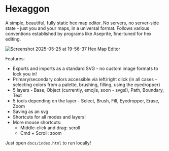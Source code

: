 # Hexaggon

A simple, beautiful, fully static hex map editor. No servers, no server-side state - just you and your maps, in a universal format. Follows various conventions established by programs like Aseprite, fine-tuned for hex editing.

![Screenshot 2025-05-25 at 19-56-37 Hex Map Editor](https://github.com/user-attachments/assets/d2023488-64a3-4dd0-8a3a-d2d3e81b1a27)

Features:
* Exports and imports as a standard SVG - no custom image formats to lock you in!
* Primary/secondary colors accessible via left/right click (in all cases - selecting colors from a palette, brushing, filling, using the eyedropper)
* 5 layers - Base, Object (currently, emojis, soon - svgs!), Path, Boundary, Text
* 5 tools depending on the layer - Select, Brush, Fill, Eyedropper, Erase, Zoom
* Saving as an svg
* Shortcuts for all modes and layers!
* More mouse shortcuts:
  * Middle-click and drag: scroll
  * Cmd + Scroll: zoom

Just open `docs/index.html` to run locally!
